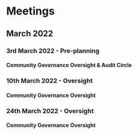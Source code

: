 # Meetings

## March 2022

### 3rd March 2022 - Pre-planning

#### Community Governance Oversight & Audit Circle



### 10th March 2022 - Oversight&#x20;

#### Community Governance Oversight

### 24th March 2022 - Oversight

#### Community Governance Oversight







